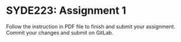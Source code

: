 # SYDE223: Assignment 1
Follow the instruction in PDF file to finish and submit your
assignment.
Commit your changes and submit on GitLab.
